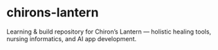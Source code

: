 # chirons-lantern
Learning & build repository for Chiron’s Lantern — holistic healing tools, nursing informatics, and AI app development.
